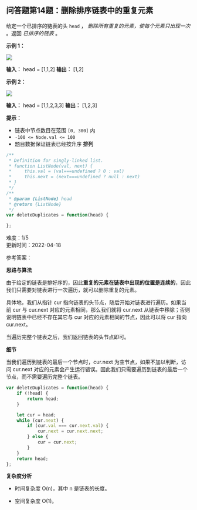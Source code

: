 <div><h2 class="title___3qmX3">&#x95EE;&#x7B54;&#x9898;&#x7B2C;14&#x9898;&#xFF1A;&#x5220;&#x9664;&#x6392;&#x5E8F;&#x94FE;&#x8868;&#x4E2D;&#x7684;&#x91CD;&#x590D;&#x5143;&#x7D20;</h2><div class="descBox___DeQQJ"><div class="markdown-body"><p>&#x7ED9;&#x5B9A;&#x4E00;&#x4E2A;&#x5DF2;&#x6392;&#x5E8F;&#x7684;&#x94FE;&#x8868;&#x7684;&#x5934; <code>head</code> &#xFF0C; <em>&#x5220;&#x9664;&#x6240;&#x6709;&#x91CD;&#x590D;&#x7684;&#x5143;&#x7D20;&#xFF0C;&#x4F7F;&#x6BCF;&#x4E2A;&#x5143;&#x7D20;&#x53EA;&#x51FA;&#x73B0;&#x4E00;&#x6B21;</em> &#x3002;&#x8FD4;&#x56DE; <em>&#x5DF2;&#x6392;&#x5E8F;&#x7684;&#x94FE;&#x8868;</em> &#x3002;</p>
<p><strong>&#x793A;&#x4F8B; 1&#xFF1A;</strong></p>
<p></p><div class="ant-image"><img class="ant-image-img" src="https://assets.leetcode.com/uploads/2021/01/04/list1.jpg"></div><p></p>
<p><strong>&#x8F93;&#x5165;&#xFF1A;</strong> head = [1,1,2]
<strong>&#x8F93;&#x51FA;&#xFF1A;</strong> [1,2]</p>
<p><strong>&#x793A;&#x4F8B; 2&#xFF1A;</strong></p>
<p></p><div class="ant-image"><img class="ant-image-img" src="https://assets.leetcode.com/uploads/2021/01/04/list2.jpg"></div><p></p>
<p><strong>&#x8F93;&#x5165;&#xFF1A;</strong> head = [1,1,2,3,3]
<strong>&#x8F93;&#x51FA;&#xFF1A;</strong> [1,2,3]</p>
<p><strong>&#x63D0;&#x793A;&#xFF1A;</strong></p>
<ul>
<li>&#x94FE;&#x8868;&#x4E2D;&#x8282;&#x70B9;&#x6570;&#x76EE;&#x5728;&#x8303;&#x56F4; <code>[0, 300]</code> &#x5185;</li>
<li><code>-100 <= Node.val <= 100</code></li>
<li>&#x9898;&#x76EE;&#x6570;&#x636E;&#x4FDD;&#x8BC1;&#x94FE;&#x8868;&#x5DF2;&#x7ECF;&#x6309;&#x5347;&#x5E8F; <strong>&#x6392;&#x5217;</strong></li>
</ul>
<div>
    
```js
/**
 * Definition for singly-linked list.
 * function ListNode(val, next) {
 *     this.val = (val===undefined ? 0 : val)
 *     this.next = (next===undefined ? null : next)
 * }
 */
/**
 * @param {ListNode} head
 * @return {ListNode}
 */
var deleteDuplicates = function(head) {

};
```

</div></div></div><div class="secondBox___2B0S4"><div>&#x96BE;&#x5EA6;&#xFF1A;<span>1/5</span></div><span>&#x66F4;&#x65B0;&#x65F6;&#x95F4;&#xFF1A;<!-- -->2022-04-18</span></div><div><p class="answerTitle___1T-fK">&#x53C2;&#x8003;&#x7B54;&#x6848;&#xFF1A;</p></div><div class="markdown-body"><p><strong>&#x601D;&#x8DEF;&#x4E0E;&#x7B97;&#x6CD5;</strong></p>
<p>&#x7531;&#x4E8E;&#x7ED9;&#x5B9A;&#x7684;&#x94FE;&#x8868;&#x662F;&#x6392;&#x597D;&#x5E8F;&#x7684;&#xFF0C;&#x56E0;&#x6B64;<strong>&#x91CD;&#x590D;&#x7684;&#x5143;&#x7D20;&#x5728;&#x94FE;&#x8868;&#x4E2D;&#x51FA;&#x73B0;&#x7684;&#x4F4D;&#x7F6E;&#x662F;&#x8FDE;&#x7EED;&#x7684;</strong>&#xFF0C;&#x56E0;&#x6B64;&#x6211;&#x4EEC;&#x53EA;&#x9700;&#x8981;&#x5BF9;&#x94FE;&#x8868;&#x8FDB;&#x884C;&#x4E00;&#x6B21;&#x904D;&#x5386;&#xFF0C;&#x5C31;&#x53EF;&#x4EE5;&#x5220;&#x9664;&#x91CD;&#x590D;&#x7684;&#x5143;&#x7D20;&#x3002;</p>
<p>&#x5177;&#x4F53;&#x5730;&#xFF0C;&#x6211;&#x4EEC;&#x4ECE;&#x6307;&#x9488; cur &#x6307;&#x5411;&#x94FE;&#x8868;&#x7684;&#x5934;&#x8282;&#x70B9;&#xFF0C;&#x968F;&#x540E;&#x5F00;&#x59CB;&#x5BF9;&#x94FE;&#x8868;&#x8FDB;&#x884C;&#x904D;&#x5386;&#x3002;&#x5982;&#x679C;&#x5F53;&#x524D; cur &#x4E0E; cur.next &#x5BF9;&#x5E94;&#x7684;&#x5143;&#x7D20;&#x76F8;&#x540C;&#xFF0C;&#x90A3;&#x4E48;&#x6211;&#x4EEC;&#x5C31;&#x5C06; cur.next &#x4ECE;&#x94FE;&#x8868;&#x4E2D;&#x79FB;&#x9664;&#xFF1B;&#x5426;&#x5219;&#x8BF4;&#x660E;&#x94FE;&#x8868;&#x4E2D;&#x5DF2;&#x7ECF;&#x4E0D;&#x5B58;&#x5728;&#x5176;&#x5B83;&#x4E0E; cur &#x5BF9;&#x5E94;&#x7684;&#x5143;&#x7D20;&#x76F8;&#x540C;&#x7684;&#x8282;&#x70B9;&#xFF0C;&#x56E0;&#x6B64;&#x53EF;&#x4EE5;&#x5C06; cur &#x6307;&#x5411; cur.next&#x3002;</p>
<p>&#x5F53;&#x904D;&#x5386;&#x5B8C;&#x6574;&#x4E2A;&#x94FE;&#x8868;&#x4E4B;&#x540E;&#xFF0C;&#x6211;&#x4EEC;&#x8FD4;&#x56DE;&#x94FE;&#x8868;&#x7684;&#x5934;&#x8282;&#x70B9;&#x5373;&#x53EF;&#x3002;</p>
<p><strong>&#x7EC6;&#x8282;</strong></p>
<p>&#x5F53;&#x6211;&#x4EEC;&#x904D;&#x5386;&#x5230;&#x94FE;&#x8868;&#x7684;&#x6700;&#x540E;&#x4E00;&#x4E2A;&#x8282;&#x70B9;&#x65F6;&#xFF0C;cur.next &#x4E3A;&#x7A7A;&#x8282;&#x70B9;&#xFF0C;&#x5982;&#x679C;&#x4E0D;&#x52A0;&#x4EE5;&#x5224;&#x65AD;&#xFF0C;&#x8BBF;&#x95EE; cur.next &#x5BF9;&#x5E94;&#x7684;&#x5143;&#x7D20;&#x4F1A;&#x4EA7;&#x751F;&#x8FD0;&#x884C;&#x9519;&#x8BEF;&#x3002;&#x56E0;&#x6B64;&#x6211;&#x4EEC;&#x53EA;&#x9700;&#x8981;&#x904D;&#x5386;&#x5230;&#x94FE;&#x8868;&#x7684;&#x6700;&#x540E;&#x4E00;&#x4E2A;&#x8282;&#x70B9;&#xFF0C;&#x800C;&#x4E0D;&#x9700;&#x8981;&#x904D;&#x5386;&#x5B8C;&#x6574;&#x4E2A;&#x94FE;&#x8868;&#x3002;</p>
<div>
    
```JavaScript
var deleteDuplicates = function(head) {
    if (!head) {
        return head;
    }

    let cur = head;
    while (cur.next) {
        if (cur.val === cur.next.val) {
            cur.next = cur.next.next;
        } else {
            cur = cur.next;
        }
    }
    return head;
};

```

</div>
<p><strong>&#x590D;&#x6742;&#x5EA6;&#x5206;&#x6790;</strong></p>
<ul>
<li>
<p>&#x65F6;&#x95F4;&#x590D;&#x6742;&#x5EA6; O(n)&#xFF0C;&#x5176;&#x4E2D; n &#x662F;&#x94FE;&#x8868;&#x7684;&#x957F;&#x5EA6;&#x3002;</p>
</li>
<li>
<p>&#x7A7A;&#x95F4;&#x590D;&#x6742;&#x5EA6; O(1)&#x3002;</p>
</li>
</ul></div><div style="margin-top:20px"></div></div>
